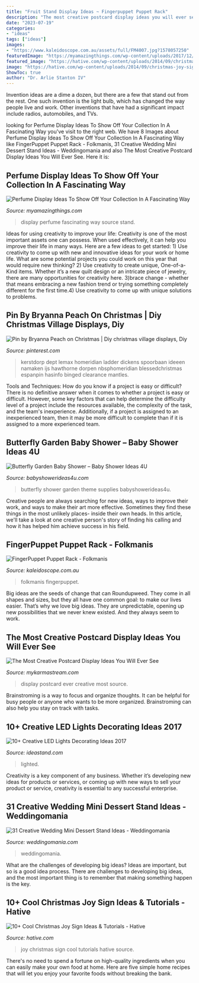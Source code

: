 ```yaml
---
title: "Fruit Stand Display Ideas ~ Fingerpuppet Puppet Rack"
description: "The most creative postcard display ideas you will ever see"
date: "2023-07-19"
categories:
- "ideas"
tags: ["ideas"]
images:
- "https://www.kaleidoscope.com.au/assets/full/FM4007.jpg?1578057250"
featuredImage: "https://myamazingthings.com/wp-content/uploads/2017/12/perfume-display-ideas-13-.jpg"
featured_image: "https://hative.com/wp-content/uploads/2014/09/christmas-joy-sign/15-christmas-joy-sign-ideas-and-tutorials.jpg"
image: "https://hative.com/wp-content/uploads/2014/09/christmas-joy-sign/15-christmas-joy-sign-ideas-and-tutorials.jpg"
ShowToc: true
author: "Dr. Arlie Stanton IV"
---
```



Invention ideas are a dime a dozen, but there are a few that stand out from the rest. One such invention is the light bulb, which has changed the way people live and work. Other inventions that have had a significant impact include radios, automobiles, and TVs.

	

		
looking for Perfume Display Ideas To Show Off Your Collection In A Fascinating Way you've visit to the right web. We have 8 Images about Perfume Display Ideas To Show Off Your Collection In A Fascinating Way like FingerPuppet Puppet Rack - Folkmanis, 31 Creative Wedding Mini Dessert Stand Ideas - Weddingomania and also The Most Creative Postcard Display Ideas You Will Ever See. Here it is:
		
    
## Perfume Display Ideas To Show Off Your Collection In A Fascinating Way

<img loading=lazy src="https://myamazingthings.com/wp-content/uploads/2017/12/perfume-display-ideas-13-.jpg" onerror="this.onerror=null;this.src='https://tse2.mm.bing.net/th?id=OIP.J6blMVPZ5qb1sws3jGUenQHaH9&amp;pid=15.1';" alt="Perfume Display Ideas To Show Off Your Collection In A Fascinating Way">

_Source: myamazingthings.com_

>display perfume fascinating way source stand. 

	

Ideas for using creativity to improve your life:
Creativity is one of the most important assets one can possess. When used effectively, it can help you improve their life in many ways. Here are a few ideas to get started: 1) Use creativity to come up with new and innovative ideas for your work or home life. What are some potential projects you could work on this year that would require new thinking? 2) Use creativity to create unique, One-of-a-Kind items. Whether it’s a new quilt design or an intricate piece of jewelry, there are many opportunities for creativity here. 3)brace change - whether that means embracing a new fashion trend or trying something completely different for the first time.4) Use creativity to come up with unique solutions to problems.

    
## Pin By Bryanna Peach On Christmas | Diy Christmas Village Displays, Diy

<img loading=lazy src="https://i.pinimg.com/736x/b1/37/7a/b1377a8643df32cba1a377253021c95b.jpg" onerror="this.onerror=null;this.src='https://tse2.mm.bing.net/th?id=OIP.kdF2L1qnpO5pP9nOo0DqHwAAAA&amp;pid=15.1';" alt="Pin by Bryanna Peach on Christmas | Diy christmas village displays, Diy">

_Source: pinterest.com_

>kerstdorp dept lemax homeridian ladder dickens spoorbaan ideeen namaken ijs hawthorne dorpen nbsphomeridian blessedchristmas espanpin hasinfo binged clearance mantles. 

	

Tools and Techniques: How do you know if a project is easy or difficult?
There is no definitive answer when it comes to whether a project is easy or difficult. However, some key factors that can help determine the difficulty level of a project include the resources available, the complexity of the task, and the team's inexperience. Additionally, if a project is assigned to an inexperienced team, then it may be more difficult to complete than if it is assigned to a more experienced team.

    
## Butterfly Garden Baby Shower – Baby Shower Ideas 4U

<img loading=lazy src="https://babyshowerideas4u.com/wp-content/uploads/2014/01/butterfly-101.jpg" onerror="this.onerror=null;this.src='https://tse4.mm.bing.net/th?id=OIP.tDHN2eph00pfln4-_RBfowHaOO&amp;pid=15.1';" alt="Butterfly Garden Baby Shower – Baby Shower Ideas 4U">

_Source: babyshowerideas4u.com_

>butterfly shower garden theme supplies babyshowerideas4u. 

	

Creative people are always searching for new ideas, ways to improve their work, and ways to make their art more effective. Sometimes they find these things in the most unlikely places- inside their own heads. In this article, we'll take a look at one creative person's story of finding his calling and how it has helped him achieve success in his field.

    
## FingerPuppet Puppet Rack - Folkmanis

<img loading=lazy src="https://www.kaleidoscope.com.au/assets/full/FM4007.jpg?1578057250" onerror="this.onerror=null;this.src='https://tse1.mm.bing.net/th?id=OIP.rMtq2cE3xlIdR29VP71pQAHaHM&amp;pid=15.1';" alt="FingerPuppet Puppet Rack - Folkmanis">

_Source: kaleidoscope.com.au_

>folkmanis fingerpuppet. 

	

Big ideas are the seeds of change that can Roundupweed. They come in all shapes and sizes, but they all have one common goal: to make our lives easier. That’s why we love big ideas. They are unpredictable, opening up new possibilities that we never knew existed. And they always seem to work.

    
## The Most Creative Postcard Display Ideas You Will Ever See

<img loading=lazy src="https://mykarmastream.com/wp-content/uploads/2018/05/postcard-display-7-.jpg" onerror="this.onerror=null;this.src='https://tse4.mm.bing.net/th?id=OIP.Ns55Y6W3srRbRrs1f0rdCAHaLJ&amp;pid=15.1';" alt="The Most Creative Postcard Display Ideas You Will Ever See">

_Source: mykarmastream.com_

>display postcard ever creative most source. 

	

Brainstroming is a way to focus and organize thoughts. It can be helpful for busy people or anyone who wants to be more organized. Brainstroming can also help you stay on track with tasks.

    
## 10+ Creative LED Lights Decorating Ideas 2017

<img loading=lazy src="https://ideastand.com/wp-content/uploads/2014/08/led-light-decorating/8-led-lighted-branches-decoration.jpg" onerror="this.onerror=null;this.src='https://tse1.mm.bing.net/th?id=OIP.PJRQEbxl_4ZxtWv_TcYagwHaLH&amp;pid=15.1';" alt="10+ Creative LED Lights Decorating Ideas 2017">

_Source: ideastand.com_

>lighted. 

	

Creativity is a key component of any business. Whether it’s developing new ideas for products or services, or coming up with new ways to sell your product or service, creativity is essential to any successful enterprise.

    
## 31 Creative Wedding Mini Dessert Stand Ideas - Weddingomania

<img loading=lazy src="https://i.weddingomania.com/31-Wedding-Mini-Dessert-Stand-Ideas12.jpg" onerror="this.onerror=null;this.src='https://tse4.mm.bing.net/th?id=OIP.SPUlYHZFIRJgflTp2sl5twAAAA&amp;pid=15.1';" alt="31 Creative Wedding Mini Dessert Stand Ideas - Weddingomania">

_Source: weddingomania.com_

>weddingomania. 

	

What are the challenges of developing big ideas?
Ideas are important, but so is a good idea process. There are challenges to developing big ideas, and the most important thing is to remember that making something happen is the key.

    
## 10+ Cool Christmas Joy Sign Ideas &amp; Tutorials - Hative

<img loading=lazy src="https://hative.com/wp-content/uploads/2014/09/christmas-joy-sign/15-christmas-joy-sign-ideas-and-tutorials.jpg" onerror="this.onerror=null;this.src='https://tse3.mm.bing.net/th?id=OIP.5R3RlTmWt_zeTxtFwjXrHAHaLH&amp;pid=15.1';" alt="10+ Cool Christmas Joy Sign Ideas &amp; Tutorials - Hative">

_Source: hative.com_

>joy christmas sign cool tutorials hative source. 

	

There's no need to spend a fortune on high-quality ingredients when you can easily make your own food at home. Here are five simple home recipes that will let you enjoy your favorite foods without breaking the bank.

